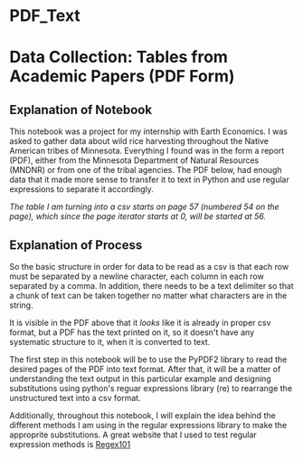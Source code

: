 # PDF_Text
# Data Collection: Tables from Academic Papers (PDF Form)

## Explanation of Notebook

This notebook was a project for my internship with Earth Economics. I was asked to gather data about wild rice harvesting throughout the Native American tribes of Minnesota. Everything I found was in the form a report (PDF), either from the Minnesota Department of Natural Resources (MNDNR) or from one of the tribal agencies. The PDF below, had enough data that it made more sense to transfer it to text in Python and use regular expressions to separate it accordingly.

*The table I am turning into a csv starts on page 57 (numbered 54 on the page), which since the page iterator starts at 0, will be started at 56.*

## Explanation of Process

So the basic structure in order for data to be read as a csv is that each row must be separated by a newline character, each column in each row separated by a comma. In addition, there needs to be a text delimiter so that a chunk of text can be taken together no matter what characters are in the string. 

It is visible in the PDF above that it *looks* like it is already in proper csv format, but a PDF has the text printed on it, so it doesn't have any systematic structure to it, when it is converted to text.

The first step in this notebook will be to use the PyPDF2 library to read the desired pages of the PDF into text format. After that, it will be a matter of understanding the text output in this particular example and designing substitutions using python's reguar expressions library (re) to rearrange the unstructured text into a csv format.

Additionally, throughout this notebook, I will explain the idea behind the different methods I am using in the regular expressions library to make the approprite substitutions. A great website that I used to test regular expression methods is [Regex101](<https://regex101.com/>)
